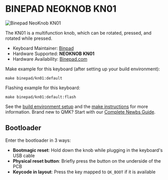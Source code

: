 # BINEPAD NEOKNOB KN01

![Binepad NeoKnob KN01](https://i.imgur.com/N8GXq7P.png)

The KN01 is a multifunction knob, which can be rotated, pressed, and rotated while pressed.

* Keyboard Maintainer: [Binpad](https://github.com/binepad)
* Hardware Supported: **NEOKNOB KN01**
* Hardware Availability: [Binepad.com](https://www.binepad.com/products/kn01)

Make example for this keyboard (after setting up your build environment):

    make binepad/kn01:default

Flashing example for this keyboard:

    make binepad/kn01:default:flash

See the [build environment setup](https://docs.qmk.fm/#/getting_started_build_tools) and the [make instructions](https://docs.qmk.fm/#/getting_started_make_guide) for more information.
Brand new to QMK? Start with our [Complete Newbs Guide](https://docs.qmk.fm/#/newbs).


## Bootloader

Enter the bootloader in 3 ways:

* **Bootmagic reset**: Hold down the knob while plugging in the keyboard's USB cable
* **Physical reset button**: Briefly press the button on the underside of the PCB
* **Keycode in layout**: Press the key mapped to `QK_BOOT` if it is available
